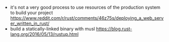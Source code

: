 -  it's not a very good process to use resources of the production system to build your project https://www.reddit.com/r/rust/comments/46z75s/deploying_a_web_server_written_in_rust/
- build a statically-linked binary with musl https://blog.rust-lang.org/2016/05/13/rustup.html
